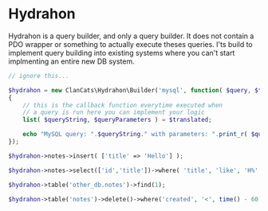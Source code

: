 # Hydrahon

Hydrahon is a query builder, and only a query builder. It does not contain a PDO wrapper or something to actually execute theses queries. I'ts build to implement query building into existing systems where you can't start implmenting an entire new DB system.



```php
// ignore this...

$hydrahon = new ClanCats\Hydrahon\Builder('mysql', function( $query, $translated )
{
	// this is the callback function everytime executed when
	// a query is run here you can implement your logic
	list( $queryString, $queryParameters ) = $translated;

	echo "MySQL query: ".$queryString." with parameters: ".print_r( $queryParameters, true );
});

$hydrahon->notes->insert( ['title' => 'Hello'] );

$hydrahon->notes->select(['id','title'])->where( 'title', 'like', 'H%' )->get();

$hydrahon->table('other_db.notes')->find(1);

$hydrahon->table('notes')->delete()->where('created', '<', time() - 60 * 60 * 24 );
```